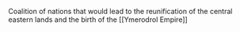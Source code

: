 Coalition of nations that would lead to the reunification of the central eastern lands and the birth of the [[Ymerodrol Empire]]